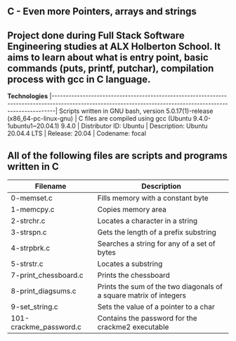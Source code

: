 __C - Even more Pointers, arrays and strings__ 
--------------------------------------------------------------------------------------------------------------------------------------------------------------- 
Project done during Full Stack Software Engineering studies at ALX Holberton School. It aims to learn about what is entry point, basic commands (puts, printf, putchar), compilation process with gcc in C language.
---------------------------------------------------------------------------------------------------------------------------------------------------------------

__Technologies__
|-------------------------------------------------------------------------------------------------------------------------------------------------------------|
 Scripts written in GNU bash, version 5.0.17(1)-release (x86_64-pc-linux-gnu) 
| C files are compiled using gcc (Ubuntu 9.4.0-1ubuntu1~20.04.1) 9.4.0 
| Distributor ID:  Ubuntu
| Description:     Ubuntu 20.04.4 LTS
| Release:         20.04
| Codename:        focal
                                                                                                                       
                                                                                                                                      
 All of the following files are scripts and programs written in C 
---------------------------------------------------------------------------------------------------------------------------------------------------------------
                                                                                                                                                              
| __Filename__       |   __Description__  |
| -----------------  |  ---------------------------------------------------------------------------------------------------------------------------------------
| 0-memset.c	       |   Fills memory with a constant byte
| 1-memcpy.c	       |   Copies memory area
| 2-strchr.c	       |    Locates a character in a string
| 3-strspn.c	       |    Gets the length of a prefix substring
| 4-strpbrk.c	       |    Searches a string for any of a set of bytes
| 5-strstr.c	        |  Locates a substring
| 7-print_chessboard.c	| Prints the chessboard
| 8-print_diagsums.c	  |     Prints the sum of the two diagonals of a square matrix of integers
| 9-set_string.c         |  Sets the value of a pointer to a char
| 101-crackme_password.c	 |   Contains the password for the crackme2 executable



